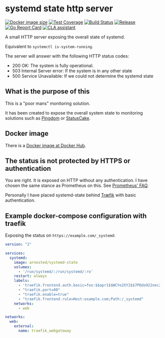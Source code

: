 # systemd state http server

[![Docker image size](https://badgen.net/docker/size/arnested/systemd-state)](https://hub.docker.com/r/arnested/systemd-state)
[![Test Coverage](https://api.codeclimate.com/v1/badges/2c74204a27869bfe8426/test_coverage)](https://codeclimate.com/github/arnested/systemd-state/test_coverage)
[![Build Status](https://travis-ci.org/arnested/systemd-state.svg?branch=master)](https://travis-ci.org/arnested/systemd-state)
[![Release](https://img.shields.io/github/release/arnested/systemd-state.svg)](https://github.com/arnested/systemd-state/releases/latest)
[![Go Report Card](https://goreportcard.com/badge/github.com/arnested/systemd-state)](https://goreportcard.com/report/github.com/arnested/systemd-state)
[![CLA assistant](https://cla-assistant.io/readme/badge/arnested/systemd-state)](https://cla-assistant.io/arnested/systemd-state)

A small HTTP server exposing the overall state of systemd.

Equivalent to `systemctl is-system-running`.

The server will answer with the following HTTP status codes:

* 200 OK: The system is fully operational.
* 503 Internal Server error: If the system is in any other state
* 500 Service Unavailable: If we could not determine the systemd state

## What is the purpose of this

This is a "poor mans" monitoring solution.

It has been created to expose the overall system state to monitoring
solutions such as [Pingdom](https://www.pingdom.com/) or
[StatusCake](https://www.statuscake.com/).

## Docker image

There is a [Docker image at Docker
Hub](https://hub.docker.com/r/arnested/systemd-state/).

## The status is not protected by HTTPS or authentication

You are right. It is exposed on HTTP without any authentication. I
have chosen the same stance as Prometheus on this. See [Prometheus'
FAQ](https://prometheus.io/docs/introduction/faq/#why-don-t-the-prometheus-server-components-support-tls-or-authentication-can-i-add-those).

Personally I have placed systemd-state behind
[Træfik](https://traefik.io) with basic authentication.

## Example docker-compose configuration with traefik

Exposing the status on `https://example.com/_systemd`:

```yml
version: "2"

services:
  systemd:
    image: arnested/systemd-state
    volumes:
      - '/run/systemd/:/run/systemd/:ro'
    restart: always
    labels:
      - 'traefik.frontend.auth.basic=foo:$$apr1$$WCYo2XY2$$7PDdo922necZuGkMAeTI70'
      - "traefik.port=80"
      - "traefik.enable=true"
      - "traefik.frontend.rule=Host:example.com;Path:/_systemd"
    networks:
      - web

networks:
  web:
    external:
      name: traefik_webgateway
```
